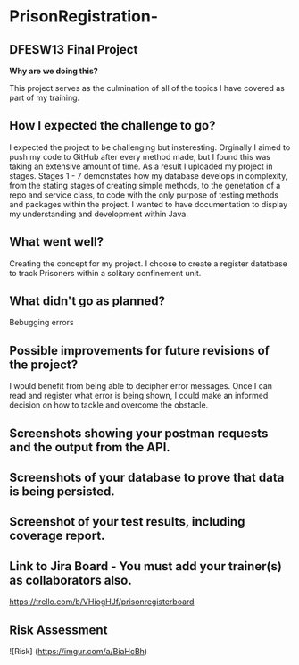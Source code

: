 # PrisonRegistration-
DFESW13 Final Project
--
**Why are we doing this?**

This project serves as the culmination of all of the topics I have covered as part of my training.

**How I expected the challenge to go?**
--

I expected the project to be challenging but insteresting.
Orginally I aimed to push my code to GitHub after every method made, but I found this was taking an extensive amount of time. As a result I uploaded my project in stages. Stages 1 - 7 demonstates how my database develops in complexity, from the stating stages of creating simple methods, to the genetation of a repo and service class, to code with the only purpose of testing methods and packages within the project. I wanted to have documentation to display my understanding and development within Java. 

**What went well?**
--

Creating the concept for my project. I choose to create a register datatbase to track Prisoners within a solitary confinement unit.

**What didn't go as planned?**
--

Bebugging errors 

**Possible improvements for future revisions of the project?**
--

I would benefit from being able to decipher error messages. Once I can read and register what error is being shown, I could make an informed decision on how to tackle and overcome the obstacle.


**Screenshots showing your postman requests and the output from the API.**
--

**Screenshots of your database to prove that data is being persisted.**
--


**Screenshot of your test results, including coverage report.**
--


**Link to Jira Board - You must add your trainer(s) as collaborators also.**
--

https://trello.com/b/VHiogHJf/prisonregisterboard

**Risk Assessment**
--
![Risk] (https://imgur.com/a/BiaHcBh)
